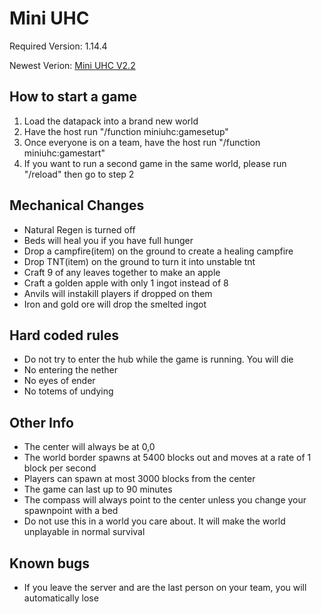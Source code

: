 # Mini UHC
Required Version: 1.14.4

Newest Verion: [Mini UHC V2.2](https://github.com/WaifuBeforeLaifu/Datapacks/raw/master/Mini%20UHC/Mini%20UHC%20V2.2.zip)

## How to start a game
1. Load the datapack into a brand new world
2. Have the host run "/function miniuhc:gamesetup"
3. Once everyone is on a team, have the host run "/function miniuhc:gamestart"
4. If you want to run a second game in the same world, please run "/reload" then go to step 2

## Mechanical Changes
- Natural Regen is turned off
- Beds will heal you if you have full hunger
- Drop a campfire(item) on the ground to create a healing campfire
- Drop TNT(item) on the ground to turn it into unstable tnt
- Craft 9 of any leaves together to make an apple
- Craft a golden apple with only 1 ingot instead of 8
- Anvils will instakill players if dropped on them
- Iron and gold ore will drop the smelted ingot

## Hard coded rules
- Do not try to enter the hub while the game is running. You will die
- No entering the nether
- No eyes of ender
- No totems of undying

## Other Info
- The center will always be at 0,0
- The world border spawns at 5400 blocks out and moves at a rate of 1 block per second
- Players can spawn at most 3000 blocks from the center
- The game can last up to 90 minutes
- The compass will always point to the center unless you change your spawnpoint with a bed
- Do not use this in a world you care about. It will make the world unplayable in normal survival

## Known bugs
- If you leave the server and are the last person on your team, you will automatically lose
